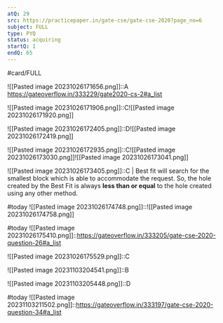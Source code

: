 ```yaml
---
atQ: 29
src: https://practicepaper.in/gate-cse/gate-cse-2020?page_no=6
subject: FULL
type: PYQ
status: acquiring
startQ: 1
endQ: 65
---
```

#card/FULL 


![[Pasted image 20231026171656.png]]::A https://gateoverflow.in/333229/gate2020-cs-2#a_list <!--SR:!2023-11-18,8,272-->


![[Pasted image 20231026171906.png]]::C![[Pasted image 20231026171920.png]] <!--SR:!2023-11-13,11,270-->

![[Pasted image 20231026172405.png]]::D![[Pasted image 20231026172419.png]] <!--SR:!2023-11-19,11,272-->


![[Pasted image 20231026172935.png]]::C![[Pasted image 20231026173030.png]]![[Pasted image 20231026173041.png]] <!--SR:!2023-11-17,7,272-->

![[Pasted image 20231026173405.png]]::C |   Best fit will search for the smallest block which is able to accommodate the request. So, the hole created by the Best Fit is always **less than or equal** to the hole created using any other method. <!--SR:!2023-11-16,9,272-->

#today ![[Pasted image 20231026174748.png]]::![[Pasted image 20231026174758.png]]


#today ![[Pasted image 20231026175410.png]]::https://gateoverflow.in/333205/gate-cse-2020-question-26#a_list

![[Pasted image 20231026175529.png]]::C <!--SR:!2023-11-19,11,272-->


![[Pasted image 20231103204541.png]]::B <!--SR:!2023-11-13,3,257-->

![[Pasted image 20231103205448.png]]::D

#today ![[Pasted image 20231103211502.png]]::https://gateoverflow.in/333197/gate-cse-2020-question-34#a_list <!--SR:!2023-11-11,3,260-->

